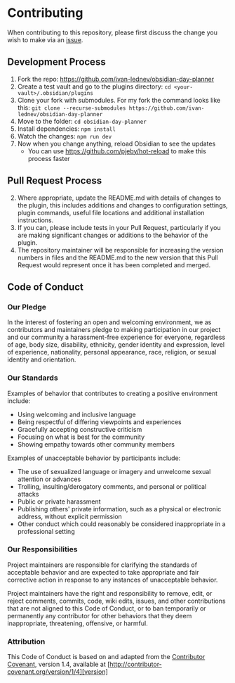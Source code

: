 # Contributing

When contributing to this repository, please first discuss the change you wish to make via
an [issue](https://github.com/ivan-lednev/obsidian-day-planner/issues).

## Development Process

1. Fork the repo: https://github.com/ivan-lednev/obsidian-day-planner
1. Create a test vault and go to the plugins directory: `cd <your-vault>/.obsidian/plugins`
1. Clone your fork with submodules. For my fork the command looks like this: `git clone --recurse-submodules https://github.com/ivan-lednev/obsidian-day-planner
`
1. Move to the folder: `cd obsidian-day-planner`
1. Install dependencies: `npm install`
1. Watch the changes: `npm run dev`
1. Now when you change anything, reload Obsidian to see the updates
   - You can use https://github.com/pjeby/hot-reload to make this process faster

## Pull Request Process

2. Where appropriate, update the README.md with details of changes to the plugin, this includes additions and changes to configuration settings, plugin commands, useful file locations and additional installation instructions.
3. If you can, please include tests in your Pull Request, particularly if you are making significant changes or additions to the behavior of the plugin.
4. The repository maintainer will be responsible for increasing the version numbers in files and the README.md to the new version that this Pull Request would represent once it has been completed and merged.

## Code of Conduct

### Our Pledge

In the interest of fostering an open and welcoming environment, we as
contributors and maintainers pledge to making participation in our project and our community a harassment-free
experience for everyone, regardless of age, body size, disability, ethnicity, gender identity and expression, level of
experience, nationality, personal appearance, race, religion, or sexual identity and orientation.

### Our Standards

Examples of behavior that contributes to creating a positive environment include:

- Using welcoming and inclusive language
- Being respectful of differing viewpoints and experiences
- Gracefully accepting constructive criticism
- Focusing on what is best for the community
- Showing empathy towards other community members

Examples of unacceptable behavior by participants include:

- The use of sexualized language or imagery and unwelcome sexual attention or advances
- Trolling, insulting/derogatory comments, and personal or political attacks
- Public or private harassment
- Publishing others' private information, such as a physical or electronic address, without explicit permission
- Other conduct which could reasonably be considered inappropriate in a professional setting

### Our Responsibilities

Project maintainers are responsible for clarifying the standards of acceptable behavior and are expected to take
appropriate and fair corrective action in response to any instances of unacceptable behavior.

Project maintainers have the right and responsibility to remove, edit, or reject comments, commits, code, wiki edits,
issues, and other contributions that are not aligned to this Code of Conduct, or to ban temporarily or permanently any
contributor for other behaviors that they deem inappropriate,
threatening, offensive, or harmful.

### Attribution

This Code of Conduct is based on and adapted from the [Contributor Covenant][homepage], version 1.4,
available at [http://contributor-covenant.org/version/1/4][version]

[homepage]: http://contributor-covenant.org
[version]: http://contributor-covenant.org/version/1/4/
